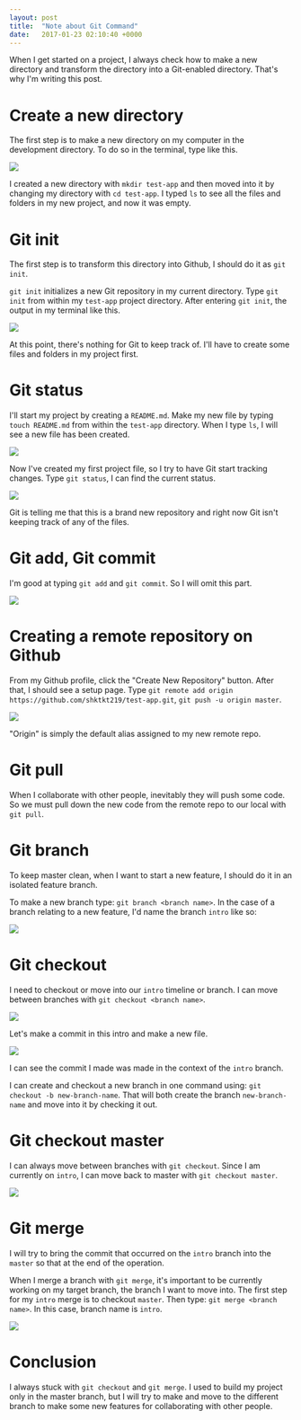 ```yaml
---
layout: post
title:  "Note about Git Command"
date:   2017-01-23 02:10:40 +0000
---
```



When I get started on a project, I always check how to make a new directory and transform the directory into a Git-enabled directory. That's why I'm writing this post.

# Create a new directory
The first step is to make a new directory on my computer in the development directory. To do so in the terminal, type like this.

![](http://i.imgur.com/gV0NleT.png)

I created a new directory with `mkdir test-app` and then moved into it by changing my directory with `cd test-app`. I typed `ls` to see all the files and folders in my new project, and now it was empty.

# Git init
The first step is to transform this directory into Github, I should do it as `git init`.

`git init` initializes a new Git repository in my current directory. Type `git init` from within my `test-app` project directory. After entering `git init`, the output in my terminal like this.

![](http://i.imgur.com/WFd2WIw.png)

At this point, there's nothing for Git to keep track of. I'll have to create some files and folders in my project first.

# Git status
I'll start my project by creating a `README.md`. Make my new file by typing `touch README.md` from within the `test-app` directory. When I type `ls`, I will see a new file has been created.

![](http://i.imgur.com/SikKsHE.png)

Now I've created my first project file, so I try to have Git start tracking changes. Type `git status`, I can find the current status.

![](http://i.imgur.com/Q9lgIbo.png)

Git is telling me that this is a brand new repository and right now Git isn't keeping track of any of the files.

# Git add, Git commit
I'm good at typing `git add` and `git commit`. So I will omit this part.

![](http://i.imgur.com/97nJ5IW.png)

# Creating a remote repository on Github
From my Github profile, click the "Create New Repository" button. After that, I should see a setup page. Type `git remote add origin https://github.com/shktkt219/test-app.git`, `git push -u origin master`.

![](http://i.imgur.com/irQoWEy.png)

"Origin" is simply the default alias assigned to my new remote repo.

# Git pull
When I collaborate with other people, inevitably they will push some code. So we must pull down the new code from the remote repo to our local with `git pull`. 

# Git branch
To keep master clean, when I want to start a new feature, I should do it in an isolated feature branch.

To make a new branch type: `git branch <branch name>`. In the case of a branch relating to a new feature, I'd name the branch `intro` like so: 

![](http://i.imgur.com/MSiis8S.png)

# Git checkout
I need to checkout or move into our `intro` timeline or branch. I can move between branches with `git checkout <branch name>`.

![](http://i.imgur.com/ZavMzON.png)

Let's make a commit in this intro and make a new file.

![](http://i.imgur.com/rAYqucN.png)

I can see the commit I made was made in the context of the `intro` branch.

I can create and checkout a new branch in one command using: `git checkout -b new-branch-name`. That will both create the branch `new-branch-name` and move into it by checking it out.

# Git checkout master
I can always move between branches with `git checkout`. Since I am currently on `intro`, I can move back to master with `git checkout master`.

![](http://i.imgur.com/Ad6iwY9.png)

# Git merge
I will try to bring the commit that occurred on the `intro` branch into the `master` so that at the end of the operation.

When I merge a branch with `git merge`, it's important to be currently working on my target branch, the branch I want to move into. The first step for my `intro` merge is to checkout `master`. Then type: `git merge <branch name>`. In this case, branch name is `intro`.

![](http://i.imgur.com/tws2cMn.png)

# Conclusion
I always stuck with `git checkout` and `git merge`. I used to build my project only in the master branch, but I will try to make and move to the different branch to make some new features for collaborating with other people.











